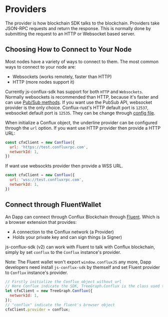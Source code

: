 # Providers

The provider is how blockchain SDK talks to the blockchain. Providers take JSON-RPC requests and return the response. This is normally done by submitting the request to an HTTP or Websocket based server.

## Choosing How to Connect to Your Node

Most nodes have a variety of ways to connect to them. The most common ways to connect to your node are:

* Websockets (works remotely, faster than HTTP)
* HTTP (more nodes support it)

Currently js-conflux-sdk has support for both `HTTP` and `Websockets`. Normally websockets is recommended than HTTP, because it's faster and can use [Pub/Sub methods](https://developer.conflux-chain.org/conflux-doc/docs/pubsub). If you want use the PubSub API, websocket provider is the only choice. Conflux-rust's HTTP default port is `12537`, websocket default port is `12535`. They can be change through [config file](https://developer.conflux-chain.org/apis/en/node_config_example).

When initialize a Conflux object, the underline provider can be configured through the `url` option. If you want use HTTP provider then provide a HTTP URL:

```js
const cfxClient = new Conflux({
  url: 'https://test.confluxrpc.com',
  networkId: 1,
})
```

If want use websockts provider then provide a WSS URL.

```js
const cfxClient = new Conflux({
  url: 'wss://test.confluxrpc.com',
  networkId: 1,
})
```

## Connect through FluentWallet

An Dapp can connect through Conflux Blockchain through [Fluent](https://fluentwallet.com/). Which is a browser extension that provides:

* A connection to the Conflux network (a Provider)
* Holds your private key and can sign things (a Signer)

js-conflux-sdk (v2) can work with Fluent to talk with Conflux blockchain, simply by set `conflux` to the `Conflux` instance's provider.

Note: The Fluent wallet won't export `window.confluxJS` any more, Dapp developers need install `js-conflux-sdk` by themself and set Fluent provider to `Conflux` instance's provider.

```js
// Firstly initialize the Conflux object without url
// Here Conflux indicate the SDK, TreeGraph.Conflux is the class used to talk with blockchain
let cfxClient = new TreeGraph.Conflux({
  networkId: 1,
});
// "conflux" indicate the fluent's browser object
cfxClient.provider = conflux;
```
